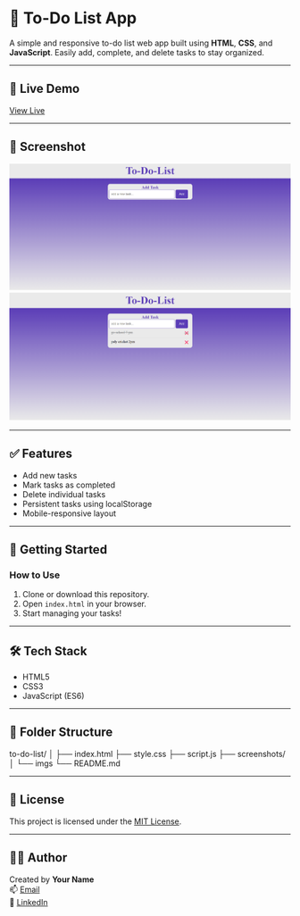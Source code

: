 # 📝 To-Do List App

A simple and responsive to-do list web app built using **HTML**, **CSS**, and **JavaScript**. Easily add, complete, and delete tasks to stay organized.

---

## 🔗 Live Demo

[View Live](https://builtbyusman.github.io/to-do-list/)

---

## 📸 Screenshot

![Home page](./screenshots/home.png)
![add tasks page](./screenshots/add.png)

---

## ✅ Features

- Add new tasks
- Mark tasks as completed
- Delete individual tasks
- Persistent tasks using localStorage
- Mobile-responsive layout

---

## 🚀 Getting Started

### How to Use

1. Clone or download this repository.
2. Open `index.html` in your browser.
3. Start managing your tasks!

---

## 🛠 Tech Stack

- HTML5
- CSS3
- JavaScript (ES6)
---

## 📁 Folder Structure

to-do-list/
│
├── index.html
├── style.css
├── script.js
├── screenshots/
│ └── imgs
└── README.md


---

## 📄 License

This project is licensed under the [MIT License](LICENSE).

---

## 👨‍💻 Author

Created by **Your Name**  
📫 [Email](mailto:developerusman23@gmail.com)  
💼 [LinkedIn](https://www.linkedin.com/in/muhammad-usman-862693367/)
